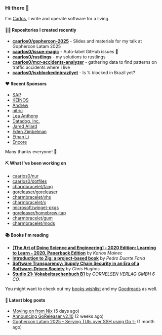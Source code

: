 ### Hi there 👋

I'm [Carlos](https://caarlos0.dev), I write and operate software for a living.

#### 👨‍💻 Repositories I created recently
- **[caarlos0/gophercon-2025](https://github.com/caarlos0/gophercon-2025)** - Slides and materials for my talk at Gophercon Latam 2025
- **[caarlos0/issue-magic](https://github.com/caarlos0/issue-magic)** - Auto-label GitHub issues 🦀
- **[caarlos0/rustlings](https://github.com/caarlos0/rustlings)** - my solutions to rustlings
- **[caarlos0/mcr-accidents-analyzer](https://github.com/caarlos0/mcr-accidents-analyzer)** - gathering data to find patterns on traffic accidents where i live
- **[caarlos0/isxblockedinbrazilyet](https://github.com/caarlos0/isxblockedinbrazilyet)** - Is 𝕏 blocked in Brazil yet?


#### ❤️ Recent Sponsors
- [SAP](https://github.com/SAP)
- [KEINOS](https://github.com/KEINOS)
- [Andrew](https://github.com/wobondar)
- [nitric](https://github.com/nitrictech)
- [Lea Anthony](https://github.com/leaanthony)
- [Datadog, Inc.](https://github.com/DataDog)
- [Jared Allard](https://github.com/jaredallard)
- [Eden Zimbelman](https://github.com/zimeg)
- [Ethan Li](https://github.com/ethanjli)
- [Encore](https://github.com/encoredev)

Many thanks everyone! 🙏

#### ⛏️ What I've been working on

- [caarlos0/nur](https://github.com/caarlos0/nur)
- [caarlos0/dotfiles](https://github.com/caarlos0/dotfiles)
- [charmbracelet/fang](https://github.com/charmbracelet/fang)
- [goreleaser/goreleaser](https://github.com/goreleaser/goreleaser)
- [charmbracelet/vhs](https://github.com/charmbracelet/vhs)
- [charmbracelet/x](https://github.com/charmbracelet/x)
- [microsoft/winget-pkgs](https://github.com/microsoft/winget-pkgs)
- [goreleaser/homebrew-tap](https://github.com/goreleaser/homebrew-tap)
- [charmbracelet/gum](https://github.com/charmbracelet/gum)
- [charmbracelet/mods](https://github.com/charmbracelet/mods)

#### 📚 Books I'm reading
- **[[The Art of Doing Science and Engineering] - 2020 Edition: Learning to Learn - 2020, Paperback Edition](https://www.goodreads.com/book/show/155968362-the-art-of-doing-science-and-engineering---2020-edition)** by _Karios Mainec_
- **[Introduction to Zig: a project-based book](https://www.goodreads.com/book/show/220362789-introduction-to-zig)** by _Pedro Duarte Faria_
- **[Software Transparency: Supply Chain Security in an Era of a Software-Driven Society](https://www.goodreads.com/book/show/78919033-software-transparency)** by _Chris Hughes_
- **[Studio 21: Vokabeltaschenbuch B1](https://www.goodreads.com/book/show/51094341-studio-21)** by _CORNELSEN VERLAG GMBH 6 CO._

You might want to check out my
[books wishlist](https://www.amazon.com.br/hz/wishlist/ls/EB8P7VS717SV)
and my [Goodreads](https://www.goodreads.com/user/show/51005066-carlos-becker)
as well.

#### 📄 Latest blog posts
- [Moving on from Nix](https://carlosbecker.com/posts/bye-nix/) (5 days ago)
- [Announcing GoReleaser v2.10](https://carlosbecker.com/posts/goreleaser-v2.10/) (2 weeks ago)
- [Gophercon Latam 2025 - Serving TUIs over SSH using Go ✨](https://carlosbecker.com/posts/gophercon-latam-2025/) (1 month ago)
